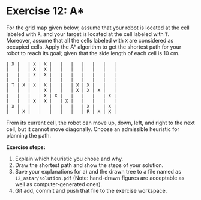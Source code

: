 # Exercise 12: A*

For the grid map given below, assume that your robot is located at the cell labeled with `R`, and
your target is located at the cell labeled with `T`. Moreover, assume that all the cells labeled with `X`
are considered as occupied cells. Apply the A* algorithm to get the shortest path for your robot to
reach its goal; given that the side length of each cell is 10 cm.

```
| X |   | X | X |   |   |   |   |   |   |
|   |   | X | X |   |   |   |   |   |   |
|   |   | X | X |   |   |   |   |   |   |
|   |   |   |   |   |   |   |   |   |   |
| T | X | X | X |   |   | X | X |   |   |
|   |   |   | X |   |   | X | X | X |   |
|   |   |   | X | X |   |   |   |   | X |
|   |   | X | X |   | X |   |   |   |   |
| X |   |   |   |   |   |   | X |   | X |
|   | X |   |   |   |   |   | R | X | X | 
```

From its current cell, the robot can move up, down, left, and right to the next cell, but it cannot
move diagonally. Choose an admissible heuristic for planning the path.

**Exercise steps:**
1. Explain which heuristic you chose and why.
2. Draw the shortest path and show the steps of your solution.
3. Save your explanations for a) and the drawn tree to a file named as `12_astar/solution.pdf`
(Note: hand-drawn figures are acceptable as well as computer-generated ones).
4. Git add, commit and push that file to the exercise workspace.

